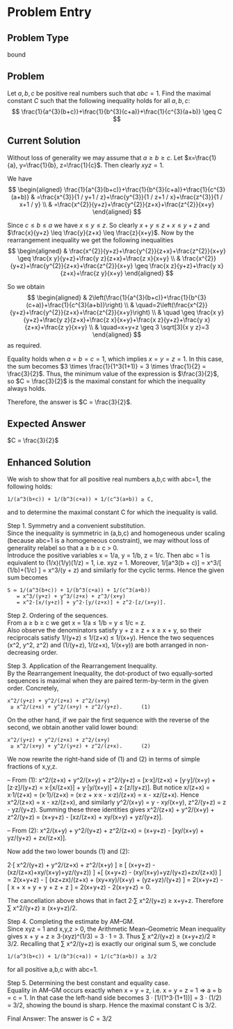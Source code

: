 # Problem Entry

## Problem Type
bound

## Problem
Let $a, b, c$ be positive real numbers such that $a b c = 1$. Find the maximal constant $C$ such that the following inequality holds for all $a, b, c$:
$$
\frac{1}{a^{3}(b+c)}+\frac{1}{b^{3}(c+a)}+\frac{1}{c^{3}(a+b)} \geq C
$$

## Current Solution
Without loss of generality we may assume that $a \geq b \geq c$.
Let $x=\frac{1}{a}, y=\frac{1}{b}, z=\frac{1}{c}$. Then clearly $x y z=1$.

We have
$$
\begin{aligned}
\frac{1}{a^{3}(b+c)}+\frac{1}{b^{3}(c+a)}+\frac{1}{c^{3}(a+b)} & =\frac{x^{3}}{1 / y+1 / z}+\frac{y^{3}}{1 / z+1 / x}+\frac{z^{3}}{1 / x+1 / y} \\
& =\frac{x^{2}}{y+z}+\frac{y^{2}}{z+x}+\frac{z^{2}}{x+y}
\end{aligned}
$$

Since $c \leq b \leq a$ we have $x \leq y \leq z$.
So clearly $x+y \leq z+x \leq y+z$ and $\frac{x}{y+z} \leq \frac{y}{z+x} \leq \frac{z}{x+y}$.
Now by the rearrangement inequality we get the following inequalities
$$
\begin{aligned}
& \frac{x^{2}}{y+z}+\frac{y^{2}}{z+x}+\frac{z^{2}}{x+y} \geq \frac{x y}{y+z}+\frac{y z}{z+x}+\frac{z x}{x+y} \\
& \frac{x^{2}}{y+z}+\frac{y^{2}}{z+x}+\frac{z^{2}}{x+y} \geq \frac{x z}{y+z}+\frac{y x}{z+x}+\frac{z y}{x+y}
\end{aligned}
$$

So we obtain
$$
\begin{aligned}
& 2\left(\frac{1}{a^{3}(b+c)}+\frac{1}{b^{3}(c+a)}+\frac{1}{c^{3}(a+b)}\right) \\
& \quad=2\left(\frac{x^{2}}{y+z}+\frac{y^{2}}{z+x}+\frac{z^{2}}{x+y}\right) \\
& \quad \geq \frac{x y}{y+z}+\frac{y z}{z+x}+\frac{z x}{x+y}+\frac{x z}{y+z}+\frac{y x}{z+x}+\frac{z y}{x+y} \\
& \quad=x+y+z \geq 3 \sqrt[3]{x y z}=3
\end{aligned}
$$
as required.

Equality holds when $a = b = c = 1$, which implies $x = y = z = 1$. In this case, the sum becomes $3 \times \frac{1}{1^3(1+1)} = 3 \times \frac{1}{2} = \frac{3}{2}$. Thus, the minimum value of the expression is $\frac{3}{2}$, so $C = \frac{3}{2}$ is the maximal constant for which the inequality always holds.

Therefore, the answer is $C = \frac{3}{2}$.

## Expected Answer
$C = \frac{3}{2}$

## Enhanced Solution
We wish to show that for all positive real numbers a,b,c with abc=1, the following holds:

    1/(a^3(b+c)) + 1/(b^3(c+a)) + 1/(c^3(a+b)) ≥ C,

and to determine the maximal constant C for which the inequality is valid.

Step 1. Symmetry and a convenient substitution.  
Since the inequality is symmetric in (a,b,c) and homogeneous under scaling (because abc=1 is a homogeneous constraint), we may without loss of generality relabel so that a ≥ b ≥ c > 0.  
Introduce the positive variables
    x = 1/a,
    y = 1/b,
    z = 1/c.
Then abc = 1 is equivalent to (1/x)(1/y)(1/z) = 1, i.e.
    xyz = 1.
Moreover,
    1/[a^3(b + c)] = x^3/[ (1/b)+(1/c) ] = x^3/(y + z)
and similarly for the cyclic terms.  Hence the given sum becomes

    S ≔ 1/(a^3(b+c)) + 1/(b^3(c+a)) + 1/(c^3(a+b))
       = x^3/(y+z) + y^3/(z+x) + z^3/(x+y)
       = x^2·[x/(y+z)] + y^2·[y/(z+x)] + z^2·[z/(x+y)].

Step 2. Ordering of the sequences.  
From a ≥ b ≥ c we get x = 1/a ≤ 1/b = y ≤ 1/c = z.  
Also observe the denominators satisfy
    y + z ≥ z + x ≥ x + y,
so their reciprocals satisfy
    1/(y+z) ≤ 1/(z+x) ≤ 1/(x+y).
Hence the two sequences
    (x^2, y^2, z^2)   and   (1/(y+z), 1/(z+x), 1/(x+y))
are both arranged in non-decreasing order.

Step 3. Application of the Rearrangement Inequality.  
By the Rearrangement Inequality, the dot-product of two equally‐sorted sequences is maximal when they are paired term-by-term in the given order.  Concretely,

    x^2/(y+z) + y^2/(z+x) + z^2/(x+y)
     ≥ x^2/(z+x) + y^2/(x+y) + z^2/(y+z).      (1)

On the other hand, if we pair the first sequence with the reverse of the second, we obtain another valid lower bound:

    x^2/(y+z) + y^2/(z+x) + z^2/(x+y)
     ≥ x^2/(x+y) + y^2/(y+z) + z^2/(z+x).      (2)

We now rewrite the right-hand side of (1) and (2) in terms of simple fractions of x,y,z.

– From (1):
    x^2/(z+x) + y^2/(x+y) + z^2/(y+z)
  = [x·x]/(z+x) + [y·y]/(x+y) + [z·z]/(y+z)
  = x·[x/(z+x)] + y·[y/(x+y)] + z·[z/(y+z)].
But notice
    x/(z+x) = x·1/(z+x) = (x·1)/(z+x) = (x·z + x·x - x·z)/(z+x)
               = x - xz/(z+x).
Hence
    x^2/(z+x) = x - xz/(z+x),
and similarly
    y^2/(x+y) = y - xy/(x+y),
    z^2/(y+z) = z - yz/(y+z).
Summing these three identities gives
    x^2/(z+x) + y^2/(x+y) + z^2/(y+z)
     = (x+y+z) - [xz/(z+x) + xy/(x+y) + yz/(y+z)].

– From (2):
    x^2/(x+y) + y^2/(y+z) + z^2/(z+x)
  = (x+y+z) - [xy/(x+y) + yz/(y+z) + zx/(z+x)].

Now add the two lower bounds (1) and (2):

  2·[ x^2/(y+z) + y^2/(z+x) + z^2/(x+y) ]
    ≥ [ (x+y+z) - (xz/(z+x)+xy/(x+y)+yz/(y+z)) ]
      +[ (x+y+z) - (xy/(x+y)+yz/(y+z)+zx/(z+x)) ]
    = 2(x+y+z) - [ (xz+zx)/(z+x) + (xy+xy)/(x+y) + (yz+yz)/(y+z) ]
    = 2(x+y+z) - [ x + x + y + y + z + z ]
    = 2(x+y+z) - 2(x+y+z)
    = 0.  

The cancellation above shows that in fact
   2·∑ x^2/(y+z) ≥ x+y+z.
Therefore
   ∑ x^2/(y+z) ≥ (x+y+z)/2.

Step 4. Completing the estimate by AM–GM.  
Since xyz = 1 and x,y,z > 0, the Arithmetic Mean–Geometric Mean inequality gives
   x + y + z ≥ 3·(xyz)^(1/3) = 3 · 1 = 3.
Thus
   ∑ x^2/(y+z) ≥ (x+y+z)/2 ≥ 3/2.
Recalling that ∑ x^2/(y+z) is exactly our original sum S, we conclude

    1/(a^3(b+c)) + 1/(b^3(c+a)) + 1/(c^3(a+b)) ≥ 3/2

for all positive a,b,c with abc=1.

Step 5. Determining the best constant and equality case.  
Equality in AM–GM occurs exactly when x = y = z, i.e.
    x = y = z = 1 ⇒ a = b = c = 1.
In that case the left-hand side becomes
    3 · [1/(1^3·(1+1))] = 3 · (1/2) = 3/2,
showing the bound is sharp.  Hence the maximal constant C is 3/2.

Final Answer: The answer is $C=3/2$
